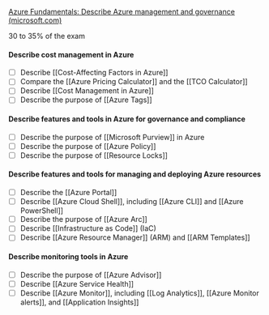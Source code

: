 [Azure Fundamentals: Describe Azure management and governance (microsoft.com)](https://learn.microsoft.com/en-us/training/paths/describe-azure-management-governance/)

30 to 35% of the exam
#### Describe cost management in Azure
- [ ] Describe [[Cost-Affecting Factors in Azure]]
- [ ] Compare the [[Azure Pricing Calculator]] and the [[TCO Calculator]]
- [ ] Describe [[Cost Management in Azure]]
- [ ] Describe the purpose of [[Azure Tags]]
#### Describe features and tools in Azure for governance and compliance
- [ ] Describe the purpose of [[Microsoft Purview]] in Azure
- [ ] Describe the purpose of [[Azure Policy]]
- [ ] Describe the purpose of [[Resource Locks]]
#### Describe features and tools for managing and deploying Azure resources
- [ ] Describe the [[Azure Portal]]
- [ ] Describe [[Azure Cloud Shell]], including [[Azure CLI]] and [[Azure PowerShell]]
- [ ] Describe the purpose of [[Azure Arc]]
- [ ] Describe [[Infrastructure as Code]] (IaC)
- [ ] Describe [[Azure Resource Manager]] (ARM) and [[ARM Templates]]
#### Describe monitoring tools in Azure
- [ ] Describe the purpose of [[Azure Advisor]]
- [ ] Describe [[Azure Service Health]]
- [ ] Describe [[Azure Monitor]], including [[Log Analytics]], [[Azure Monitor alerts]], and [[Application Insights]]